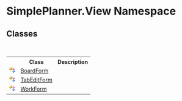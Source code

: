 # SimplePlanner.View Namespace

## Classes
&nbsp;<table><tr><th></th><th>Class</th><th>Description</th></tr><tr><td>![Public class](media/pubclass.gif "Public class")</td><td><a href="2598ddfb-2bdf-db1b-81e6-4716d956b3d2">BoardForm</a></td><td /></tr><tr><td>![Public class](media/pubclass.gif "Public class")</td><td><a href="127ca72a-b002-9628-f743-f46bc57885aa">TabEditForm</a></td><td /></tr><tr><td>![Public class](media/pubclass.gif "Public class")</td><td><a href="99370517-bbfe-8044-271f-5a7e7143b919">WorkForm</a></td><td /></tr></table>&nbsp;
